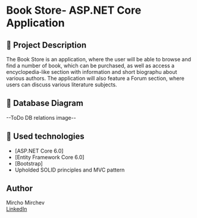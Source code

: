 # Book Store- ASP.NET Core Application  


## :pencil: Project Description
The Book Store is an application, where the user will be able to browse and find a number of book, which can be purchased, as well as access a encyclopedia-like section with information and short biographu about various authors. The application will also feature a Forum section, where users can discuss various literature subjects.


## :floppy_disk: Database Diagram

--ToDo DB relations image--


## :hammer: Used technologies
* [ASP.NET Core 6.0]
* [Entity Framework Core 6.0]
* [Bootstrap]
* Upholded SOLID principles and MVC pattern

## Author
Mircho Mirchev
<br />
[LinkedIn](https://www.linkedin.com/in/mircho-mirchev-31a64a22a/)
